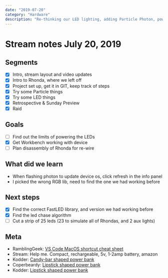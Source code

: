 ```yaml
---
date: "2019-07-20"
category: "Hardware"
description: "Re-thinking our LED lighting, adding Particle Photon, power supply issues"
---
```


# Stream notes July 20, 2019

## Segments

- [x] Intro, stream layout and video updates
- [x] Intro to Rhonda, where we left off
- [x] Project set up, get it in GIT, keep track of steps
- [x] Try some Particle things
- [x] Try some LED things
- [x] Retrospective & Sunday Preview
- [x] Raid

## Goals

- [ ] Find out the limits of powering the LEDs
- [x] Get Workbench working with device
- [ ] Plan disassembly of Rhonda for re-wire

## What did we learn

- When flashing photon to update device os, click refresh in the info panel
- I picked the wrong RGB lib, need to find the one we had working before

## Next steps

- [x] Find the correct FastLED library, and version we had working before
- [x] Find the led chase algorithm
- [ ] Cut a strip of 25 leds (23 to simulate all of Rhondas, and 2 aux lights)

## Meta

- RamblingGeek: [VS Code MacOS shortcut cheat sheet](https://code.visualstudio.com/shortcuts/keyboard-shortcuts-macos.pdf)
- Stream: Help me. Compact, rechargeable, 5v, 1-2amp battery, amazon
- Kodder: [Candy-bar shaped power bank](https://www.amazon.ca/bar-Sized-Portable-High-Speed-Charging-Technology/dp/B00P7N0320)
- Coperbeardy: [Lipstick shaped power bank](https://www.amazon.com/MIPOW-Portable-Lipstick-Certified-Lightning/dp/B07MW1V12C)
- Kodder: [Lipstick shaped power bank](https://www.amazon.ca/Anker-PowerCore-Ultra-Compact-High-Speed-Technology/dp/B01CU1EC6Y)
